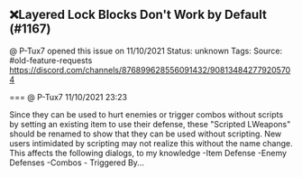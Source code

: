 ## ❌Layered Lock Blocks Don't Work by Default (#1167)
@ P-Tux7 opened this issue on 11/10/2021
Status: unknown
Tags: 
Source: #old-feature-requests https://discord.com/channels/876899628556091432/908134842779205704


=== @ P-Tux7 11/10/2021 23:23

Since they can be used to hurt enemies or trigger combos without scripts by setting an existing item to use their defense, these "Scripted LWeapons" should be renamed to show that they can be used without scripting. New users intimidated by scripting may not realize this without the name change.
This affects the following dialogs, to my knowledge
-Item Defense
-Enemy Defenses
-Combos - Triggered By...
